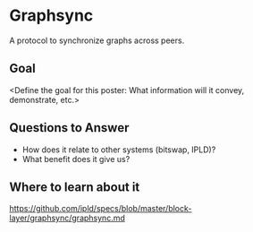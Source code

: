 # Graphsync

A protocol to synchronize graphs across peers.

## Goal

<Define the goal for this poster: What information will it convey, demonstrate, etc.>

## Questions to Answer

- How does it relate to other systems (bitswap, IPLD)? 
- What benefit does it give us? 

## Where to learn about it

<https://github.com/ipld/specs/blob/master/block-layer/graphsync/graphsync.md>
